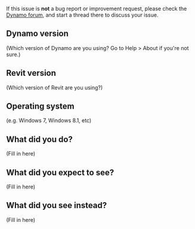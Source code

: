 If this issue is **not** a bug report or improvement request, please check the [Dynamo forum](https://forum.dynamobim.com/), and start a thread there to discuss your issue.

## Dynamo version

(Which version of Dynamo are you using? Go to Help > About if you're not sure.)

## Revit version

(Which version of Revit are you using?)

## Operating system

(e.g. Windows 7, Windows 8.1, etc)

## What did you do? 

(Fill in here)

## What did you expect to see?

(Fill in here)

## What did you see instead?

(Fill in here)

